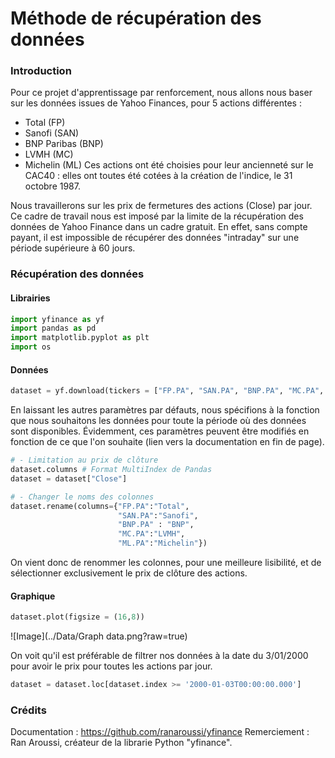 # Méthode de récupération des données
### Introduction
Pour ce projet d'apprentissage par renforcement, nous allons nous baser sur les données issues de Yahoo Finances, pour 5 actions différentes :
- Total (FP)
- Sanofi (SAN)
- BNP Paribas (BNP)
- LVMH (MC)
- Michelin (ML)
Ces actions ont été choisies pour leur ancienneté sur le CAC40 : elles ont toutes été cotées à la création de l'indice, le 31 octobre 1987.

Nous travaillerons sur les prix de fermetures des actions (Close) par jour.
Ce cadre de travail nous est imposé par la limite de la récupération des données de Yahoo Finance dans un cadre gratuit. En effet, sans compte payant, il est impossible de récupérer des données "intraday" sur une période supérieure à 60 jours.

### Récupération des données
#### Librairies
```python
import yfinance as yf
import pandas as pd
import matplotlib.pyplot as plt
import os
```

#### Données
```python
dataset = yf.download(tickers = ["FP.PA", "SAN.PA", "BNP.PA", "MC.PA", "ML.PA")
```
En laissant les autres paramètres par défauts, nous spécifions à la fonction que nous souhaitons les données pour toute la période où des données sont disponibles. 
Évidemment, ces paramètres peuvent être modifiés en fonction de ce que l'on souhaite (lien vers la documentation en fin de page).

```python
# - Limitation au prix de clôture
dataset.columns # Format MultiIndex de Pandas
dataset = dataset["Close"]
```

```python
# - Changer le noms des colonnes
dataset.rename(columns={"FP.PA":"Total", 
                        "SAN.PA":"Sanofi",
                        "BNP.PA" : "BNP", 
                        "MC.PA":"LVMH", 
                        "ML.PA":"Michelin"})
```

On vient donc de renommer les colonnes, pour une meilleure lisibilité, et de sélectionner exclusivement le prix de clôture des actions.

#### Graphique
```python
dataset.plot(figsize = (16,8))
```
![Image](../Data/Graph data.png?raw=true)

On voit qu'il est préférable de filtrer nos données à la date du 3/01/2000 pour avoir le prix pour toutes les actions par jour. 

```python
dataset = dataset.loc[dataset.index >= '2000-01-03T00:00:00.000']
```

### Crédits
Documentation : https://github.com/ranaroussi/yfinance
Remerciement : Ran Aroussi, créateur de la librarie Python "yfinance".
